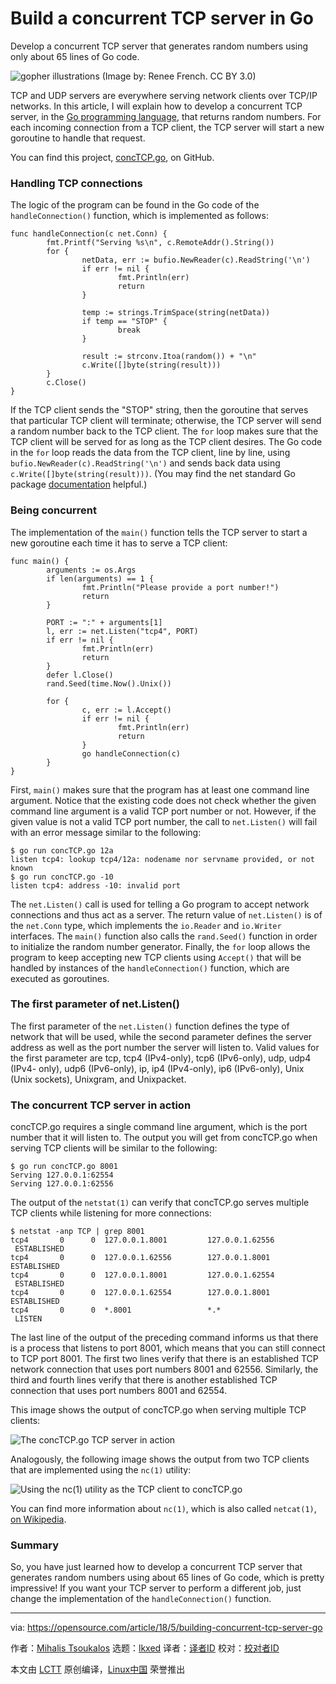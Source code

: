 [#]: subject: "Build a concurrent TCP server in Go"
[#]: via: "https://opensource.com/article/18/5/building-concurrent-tcp-server-go"
[#]: author: "Mihalis Tsoukalos https://opensource.com/users/mtsouk"
[#]: collector: "lkxed"
[#]: translator: " "
[#]: reviewer: " "
[#]: publisher: " "
[#]: url: " "

Build a concurrent TCP server in Go
======
Develop a concurrent TCP server that generates random numbers using only about 65 lines of Go code.

![gopher illustrations][1]
(Image by: Renee French. CC BY 3.0)

TCP and UDP servers are everywhere serving network clients over TCP/IP networks. In this article, I will explain how to develop a concurrent TCP server, in the [Go programming language][2], that returns random numbers. For each incoming connection from a TCP client, the TCP server will start a new goroutine to handle that request.

You can find this project, [concTCP.go][3], on GitHub.

### Handling TCP connections

The logic of the program can be found in the Go code of the `handleConnection()` function, which is implemented as follows:

```
func handleConnection(c net.Conn) {
        fmt.Printf("Serving %s\n", c.RemoteAddr().String())
        for {
                netData, err := bufio.NewReader(c).ReadString('\n')
                if err != nil {
                        fmt.Println(err)
                        return
                }

                temp := strings.TrimSpace(string(netData))
                if temp == "STOP" {
                        break
                }

                result := strconv.Itoa(random()) + "\n"
                c.Write([]byte(string(result)))
        }
        c.Close()
}
```

If the TCP client sends the "STOP" string, then the goroutine that serves that particular TCP client will terminate; otherwise, the TCP server will send a random number back to the TCP client. The `for` loop makes sure that the TCP client will be served for as long as the TCP client desires. The Go code in the `for` loop reads the data from the TCP client, line by line, using `bufio.NewReader(c).ReadString('\n')` and sends back data using `c.Write([]byte(string(result)))`. (You may find the net standard Go package [documentation][4] helpful.)

### Being concurrent

The implementation of the `main()` function tells the TCP server to start a new goroutine each time it has to serve a TCP client:

```
func main() {
        arguments := os.Args
        if len(arguments) == 1 {
                fmt.Println("Please provide a port number!")
                return
        }

        PORT := ":" + arguments[1]
        l, err := net.Listen("tcp4", PORT)
        if err != nil {
                fmt.Println(err)
                return
        }
        defer l.Close()
        rand.Seed(time.Now().Unix())

        for {
                c, err := l.Accept()
                if err != nil {
                        fmt.Println(err)
                        return
                }
                go handleConnection(c)
        }
}
```

First, `main()` makes sure that the program has at least one command line argument. Notice that the existing code does not check whether the given command line argument is a valid TCP port number or not. However, if the given value is not a valid TCP port number, the call to `net.Listen()` will fail with an error message similar to the following:

```
$ go run concTCP.go 12a
listen tcp4: lookup tcp4/12a: nodename nor servname provided, or not known
$ go run concTCP.go -10
listen tcp4: address -10: invalid port
```

The `net.Listen()` call is used for telling a Go program to accept network connections and thus act as a server. The return value of `net.Listen()` is of the `net.Conn` type, which implements the `io.Reader` and `io.Writer` interfaces. The `main()` function also calls the `rand.Seed()` function in order to initialize the random number generator. Finally, the `for` loop allows the program to keep accepting new TCP clients using `Accept()` that will be handled by instances of the `handleConnection()` function, which are executed as goroutines.

### The first parameter of net.Listen()

The first parameter of the `net.Listen()` function defines the type of network that will be used, while the second parameter defines the server address as well as the port number the server will listen to. Valid values for the first parameter are tcp, tcp4 (IPv4-only), tcp6 (IPv6-only), udp, udp4 (IPv4- only), udp6 (IPv6-only), ip, ip4 (IPv4-only), ip6 (IPv6-only), Unix (Unix sockets), Unixgram, and Unixpacket.

### The concurrent TCP server in action

concTCP.go requires a single command line argument, which is the port number that it will listen to. The output you will get from concTCP.go when serving TCP clients will be similar to the following:

```
$ go run concTCP.go 8001
Serving 127.0.0.1:62554
Serving 127.0.0.1:62556
```

The output of the `netstat(1)` can verify that concTCP.go serves multiple TCP clients while listening for more connections:

```
$ netstat -anp TCP | grep 8001
tcp4       0      0  127.0.0.1.8001         127.0.0.1.62556        ESTABLISHED
tcp4       0      0  127.0.0.1.62556        127.0.0.1.8001         ESTABLISHED
tcp4       0      0  127.0.0.1.8001         127.0.0.1.62554        ESTABLISHED
tcp4       0      0  127.0.0.1.62554        127.0.0.1.8001         ESTABLISHED
tcp4       0      0  *.8001                 *.*                    LISTEN
```

The last line of the output of the preceding command informs us that there is a process that listens to port 8001, which means that you can still connect to TCP port 8001. The first two lines verify that there is an established TCP network connection that uses port numbers 8001 and 62556. Similarly, the third and fourth lines verify that there is another established TCP connection that uses port numbers 8001 and 62554.

This image shows the output of concTCP.go when serving multiple TCP clients:

![The concTCP.go TCP server in action][5]

Analogously, the following image shows the output from two TCP clients that are implemented using the `nc(1)` utility:

![Using the nc(1) utility as the TCP client to concTCP.go][6]

You can find more information about `nc(1)`, which is also called `netcat(1)`, [on Wikipedia][7].

### Summary

So, you have just learned how to develop a concurrent TCP server that generates random numbers using about 65 lines of Go code, which is pretty impressive! If you want your TCP server to perform a different job, just change the implementation of the `handleConnection()` function.

--------------------------------------------------------------------------------

via: https://opensource.com/article/18/5/building-concurrent-tcp-server-go

作者：[Mihalis Tsoukalos][a]
选题：[lkxed][b]
译者：[译者ID](https://github.com/译者ID)
校对：[校对者ID](https://github.com/校对者ID)

本文由 [LCTT](https://github.com/LCTT/TranslateProject) 原创编译，[Linux中国](https://linux.cn/) 荣誉推出

[a]: https://opensource.com/users/mtsouk
[b]: https://github.com/lkxed
[1]: https://opensource.com/sites/default/files/lead-images/go-golang.png
[2]: https://golang.org/
[3]: https://github.com/mactsouk/opensource.com
[4]: https://golang.org/pkg/net/
[5]: https://opensource.com/sites/default/files/uploads/tcp-in-go_server.png
[6]: https://opensource.com/sites/default/files/uploads/tcp-in-go_client.png
[7]: https://en.wikipedia.org/wiki/Netcat
